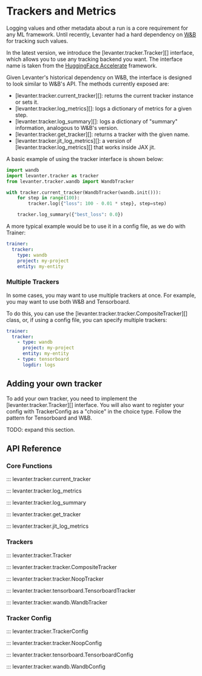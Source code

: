 # Trackers and Metrics

Logging values and other metadata about a run is a core requirement for any ML framework.
Until recently, Levanter had a hard dependency on [W&B](https://wandb.ai/site) for tracking such values.

In the latest version, we introduce the [levanter.tracker.Tracker][] interface, which allows you to use any tracking backend you want.
The interface name is taken from the [HuggingFace Accelerate](https://github.com/huggingface/accelerate/blob/0f2686c8d3e6d949c4b7efa15d7f2dee44f7ce91/src/accelerate/tracking.py#L395)
framework.

Given Levanter's historical dependency on W&B, the interface is designed to look similar to W&B's API.
The methods currently exposed are:

* [levanter.tracker.current_tracker][]: returns the current tracker instance or sets it.
* [levanter.tracker.log_metrics][]: logs a dictionary of metrics for a given step.
* [levanter.tracker.log_summary][]: logs a dictionary of "summary" information, analogous to W&B's version.
* [levanter.tracker.get_tracker][]: returns a tracker with the given name.
* [levanter.tracker.jit_log_metrics][]: a version of [levanter.tracker.log_metrics][] that works inside JAX jit.

A basic example of using the tracker interface is shown below:

```python
import wandb
import levanter.tracker as tracker
from levanter.tracker.wandb import WandbTracker

with tracker.current_tracker(WandbTracker(wandb.init())):
    for step in range(100):
        tracker.log({"loss": 100 - 0.01 * step}, step=step)

    tracker.log_summary({"best_loss": 0.0})
```

A more typical example would be to use it in a config file, as we do with Trainer:

```yaml
trainer:
  tracker:
    type: wandb
    project: my-project
    entity: my-entity
```

### Multiple Trackers

In some cases, you may want to use multiple trackers at once.
For example, you may want to use both W&B and Tensorboard.

To do this, you can use the [levanter.tracker.tracker.CompositeTracker][] class, or, if using a config file, you
can specify multiple trackers:

```yaml
trainer:
  tracker:
    - type: wandb
      project: my-project
      entity: my-entity
    - type: tensorboard
      logdir: logs
```

## Adding your own tracker

To add your own tracker, you need to implement the [levanter.tracker.Tracker][] interface.
You will also want to register your config with TrackerConfig as a "choice" in the choice type.
Follow the pattern for Tensorboard and W&B.

TODO: expand this section.


## API Reference

### Core Functions

::: levanter.tracker.current_tracker

::: levanter.tracker.log_metrics

::: levanter.tracker.log_summary

::: levanter.tracker.get_tracker

::: levanter.tracker.jit_log_metrics

### Trackers

::: levanter.tracker.Tracker

::: levanter.tracker.tracker.CompositeTracker

::: levanter.tracker.tracker.NoopTracker

::: levanter.tracker.tensorboard.TensorboardTracker

::: levanter.tracker.wandb.WandbTracker

### Tracker Config

::: levanter.tracker.TrackerConfig

::: levanter.tracker.tracker.NoopConfig

::: levanter.tracker.tensorboard.TensorboardConfig

::: levanter.tracker.wandb.WandbConfig

